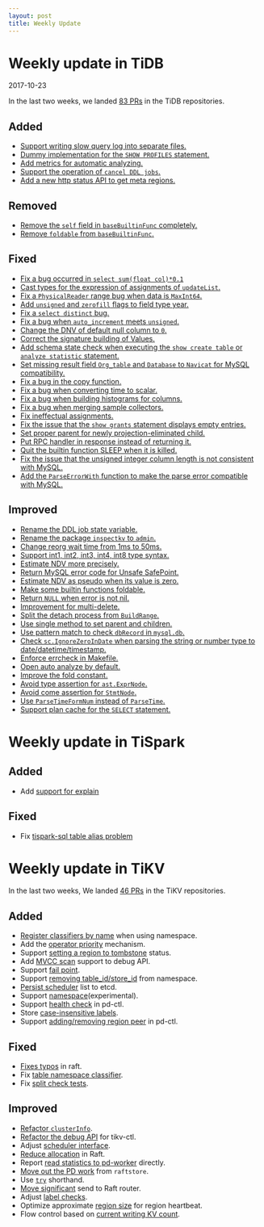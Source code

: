 ```yaml
---
layout: post
title: Weekly Update
---
```


# Weekly update in TiDB

2017-10-23

In the last two weeks, we landed [83 PRs](https://github.com/pingcap/tidb/pulls?utf8=%E2%9C%93&q=is:pr%20is:merged%20merged:2017-10-09..2017-10-22) in the TiDB repositories.

## Added
* [Support writing slow query log into separate files.](https://github.com/pingcap/tidb/pull/4804)
* [Dummy implementation for the `SHOW PROFILES` statement.](https://github.com/pingcap/tidb/pull/4795)
* [Add metrics for automatic analyzing.](https://github.com/pingcap/tidb/pull/4793)
* [Support the operation of `cancel DDL jobs`.](https://github.com/pingcap/tidb/pull/4753)
* [Add a new http status API to get meta regions.](https://github.com/pingcap/tidb/pull/4597)

## Removed
* [Remove the `self` field in `baseBuiltinFunc` completely.](https://github.com/pingcap/tidb/pull/4766)
* [Remove `foldable` from `baseBuiltinFunc`.](https://github.com/pingcap/tidb/pull/4759)

## Fixed
* [Fix a bug occurred in `select sum(float col)*0.1`](https://github.com/pingcap/tidb/pull/4854)
* [Cast types for the expression of assignments of `updateList`.](https://github.com/pingcap/tidb/pull/4850)
* [Fix a `PhysicalReader` range bug when data is `MaxInt64`.](https://github.com/pingcap/tidb/pull/4835)
* [Add `unsigned` and `zerofill` flags to field type year.](https://github.com/pingcap/tidb/issues/4830)
* [Fix a `select distinct` bug.](https://github.com/pingcap/tidb/pull/4828)
* [Fix a bug when `auto_increment` meets `unsigned`.](https://github.com/pingcap/tidb/pull/4824)
* [Change the DNV of default null column to `0`.](https://github.com/pingcap/tidb/pull/4825)
* [Correct the signature building of Values.](https://github.com/pingcap/tidb/pull/4814)
* [Add schema state check when executing the `show create table` or `analyze statistic` statement.](https://github.com/pingcap/tidb/pull/4801)
* [Set missing result field `Org_table` and `Database` to `Navicat` for MySQL compatibility.](https://github.com/pingcap/tidb/pull/4770)
* [Fix a bug in the copy function.](https://github.com/pingcap/tidb/pull/4765)
* [Fix a bug when converting time to scalar.](https://github.com/pingcap/tidb/pull/4760)
* [Fix a bug when building histograms for columns.](https://github.com/pingcap/tidb/pull/4757)
* [Fix a bug when merging sample collectors.](https://github.com/pingcap/tidb/pull/4752)
* [Fix ineffectual assignments.](https://github.com/pingcap/tidb/pull/4746)
* [Fix the issue that the `show grants` statement displays empty entries.](https://github.com/pingcap/tidb/pull/4734)
* [Set proper parent for newly projection-eliminated child.](https://github.com/pingcap/tidb/pull/4730)
* [Put RPC handler in response instead of returning it.](https://github.com/pingcap/tidb/pull/4723)
* [Quit the builtin function SLEEP when it is killed.](https://github.com/pingcap/tidb/issues/4378)
* [Fix the issue that the unsigned integer column length is not consistent with MySQL.](https://github.com/pingcap/tidb/pull/4693)
* [Add the `ParseErrorWith` function to make the parse error compatible with MySQL.](https://github.com/pingcap/tidb/pull/4238)


## Improved
* [Rename the DDL job state variable.](https://github.com/pingcap/tidb/pull/4818)
* [Rename the package `inspectkv` to `admin`.](https://github.com/pingcap/tidb/pull/4815)
* [Change reorg wait time from 1ms to 50ms.](https://github.com/pingcap/tidb/pull/4808)
* [Support int1, int2, int3, int4, int8 type syntax.](https://github.com/pingcap/tidb/pull/4803)
* [Estimate NDV more precisely.](https://github.com/pingcap/tidb/pull/4797)
* [Return MySQL error code for Unsafe SafePoint.](https://github.com/pingcap/tidb/pull/4786)
* [Estimate NDV as pseudo when its value is zero.](https://github.com/pingcap/tidb/pull/4769)
* [Make some builtin functions foldable.](https://github.com/pingcap/tidb/pull/4756)
* [Return `NULL` when error is not nil.](https://github.com/pingcap/tidb/pull/4749)
* [Improvement for multi-delete.](https://github.com/pingcap/tidb/pull/4742)
* [Split the detach process from `BuildRange`.](https://github.com/pingcap/tidb/pull/4741)
* [Use single method to set parent and children.](https://github.com/pingcap/tidb/pull/4738)
* [Use pattern match to check `dbRecord` in `mysql.db`.](https://github.com/pingcap/tidb/pull/4733)
* [Check `sc.IgnoreZeroInDate` when parsing the string or number type to date/datetime/timestamp.](https://github.com/pingcap/tidb/pull/4732)
* [Enforce errcheck in Makefile.](https://github.com/pingcap/tidb/pull/4724)
* [Open auto analyze by default.](https://github.com/pingcap/tidb/pull/4722)
* [Improve the fold constant.](https://github.com/pingcap/tidb/pull/4721)
* [Avoid type assertion for `ast.ExprNode`.](https://github.com/pingcap/tidb/pull/4710)
* [Avoid come assertion for `StmtNode`.](https://github.com/pingcap/tidb/pull/4705)
* [Use `ParseTimeFormNum` instead of `ParseTime`.](https://github.com/pingcap/tidb/pull/4706)
* [Support plan cache for the `SELECT` statement.](https://github.com/pingcap/tidb/pull/4644)

# Weekly update in TiSpark

## Added
* Add [support for explain](https://github.com/pingcap/tispark/pull/52)

## Fixed
* Fix [tispark-sql table alias problem](https://github.com/pingcap/tispark/pull/54)


# Weekly update in TiKV

In the last two weeks, We landed [46 PRs](https://github.com/search?utf8=%E2%9C%93&q=repo%3Apingcap%2Ftikv+repo%3Apingcap%2Fpd+is%3Apr+is%3Amerged+merged%3A2017-10-09..2017-10-22&type=Issues) in the TiKV repositories.

## Added

* [Register classifiers by name](https://github.com/pingcap/pd/pull/799) when using namespace.
* Add the [operator priority](https://github.com/pingcap/pd/pull/804) mechanism.
* Support [setting a region to tombstone](https://github.com/pingcap/tikv/pull/2394) status.
* Add [MVCC scan](https://github.com/pingcap/tikv/pull/2335) support to debug API.
* Support [fail point](https://github.com/pingcap/tikv/pull/2354).
* Support [removing table_id/store_id](https://github.com/pingcap/pd/pull/776) from namespace.
* [Persist scheduler](https://github.com/pingcap/pd/pull/785) list to etcd.
* Support [namespace](https://github.com/pingcap/pd/pull/788)(experimental).
* Support [health check](https://github.com/pingcap/pd/pull/792) in pd-ctl.
* Store [case-insensitive labels](https://github.com/pingcap/pd/pull/794).
* Support [adding/removing region peer](https://github.com/pingcap/pd/pull/795) in pd-ctl.

## Fixed

* [Fixes typos](https://github.com/pingcap/tikv/pull/2390) in raft.
* Fix [table namespace classifier](https://github.com/pingcap/pd/pull/808).
* Fix [split check tests](https://github.com/pingcap/tikv/pull/2381).

## Improved

* [Refactor `clusterInfo`](https://github.com/pingcap/pd/pull/782).
* [Refactor the debug API](https://github.com/pingcap/tikv/pull/2377) for tikv-ctl.
* Adjust [scheduler interface](https://github.com/pingcap/pd/pull/798).
* [Reduce allocation](https://github.com/pingcap/tikv/pull/2391) in Raft.
* Report [read statistics to pd-worker](https://github.com/pingcap/tikv/pull/2337) directly.
* [Move out the PD work](https://github.com/pingcap/tikv/pull/2361) from `raftstore`.
* Use [`try`](https://github.com/pingcap/tikv/pull/2362) shorthand.
* [Move significant](https://github.com/pingcap/tikv/pull/2363) send to Raft router.
* Adjust [label checks](https://github.com/pingcap/tikv/pull/2372).
* Optimize approximate [region size](https://github.com/pingcap/tikv/pull/2375) for region heartbeat.
* Flow control based on [current writing KV count](https://github.com/pingcap/tikv/pull/2376).

